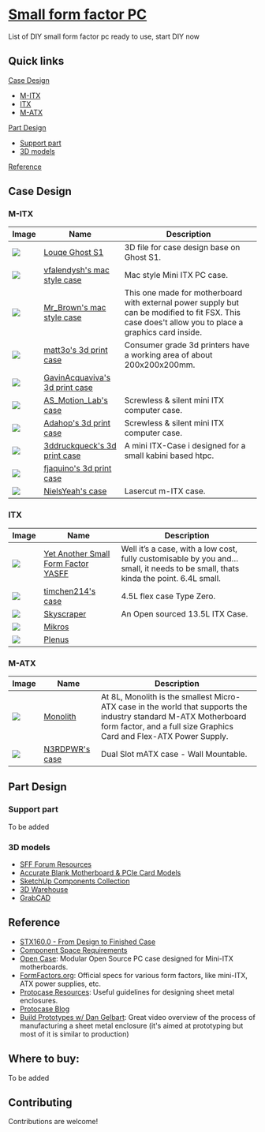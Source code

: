 # [Small form factor PC](https://sffpc.help14.com)
List of DIY small form factor pc ready to use, start DIY now

## Quick links

[Case Design](#case-design)
- [M-ITX](#m-itx)
- [ITX](#itx)
- [M-ATX](#m-atx)

[Part Design](#part-design)
- [Support part](#support-part)
- [3D models](#3d-models)

[Reference](#reference)


## Case Design

### M-ITX

| Image | Name | Description |
| --- | --- | --- |
| <img minwidth="500" src="https://cdn.thingiverse.com/renders/42/f8/94/a2/db/63dd582e1bb05df4dbbbbbe7f15e2811_preview_featured.jpg"> | [Louqe Ghost S1](https://www.thingiverse.com/thing:3372586/files) | 3D file for case design base on Ghost S1. |
| <img minwidth="500" src="https://cdn.thingiverse.com/renders/8d/7e/54/40/59/438f477471f57ca3927ad6e0802586d8_preview_featured.jpg"> | [vfalendysh's mac style case](https://www.thingiverse.com/thing:3001247) | Mac style Mini ITX PC case. |
| <img minwidth="500" src="https://cdn.thingiverse.com/renders/5f/9c/6b/93/6a/4e7e5d9647ed6667263a7602378fc9c5_preview_featured.jpg"> | [Mr_Brown's mac style case](https://www.thingiverse.com/thing:3529439) | This one made for motherboard with external power supply but can be modified to fit FSX. This case does't allow you to place a graphics card inside. |
| <img minwidth="500" src="https://cdn.thingiverse.com/renders/20/3a/35/4f/c3/070d5d574236da6afbbafc1c430175ce_preview_featured.jpg"> | [matt3o's 3d print case](https://www.thingiverse.com/thing:2460903) | Consumer grade 3d printers have a working area of about 200x200x200mm. |
| <img minwidth="500" src="https://cdn.thingiverse.com/renders/e6/8f/f9/af/74/670da34d883be55640f2e6dbc784248a_preview_featured.jpg"> | [GavinAcquaviva's 3d print case](https://www.thingiverse.com/thing:2084584) |  |
| <img minwidth="500" src="https://cdn.thingiverse.com/renders/6b/a7/98/8c/82/c3863b3fc0716891a9c40724f7ede1ae_preview_featured.JPG"> | [AS_Motion_Lab's case](https://www.thingiverse.com/thing:1899854) | Screwless & silent mini ITX computer case. |
| <img minwidth="500" src="https://cdn.thingiverse.com/renders/d5/2a/92/b1/6a/cee97060a9fbe1d9d4ee5d084b30389c_preview_featured.jpg"> | [Adahop's 3d print case](https://www.thingiverse.com/thing:1689991) | Screwless & silent mini ITX computer case. |
| <img minwidth="500" src="https://cdn.thingiverse.com/renders/3d/7c/41/52/b0/IMAG0226_preview_featured.jpg"> | [3ddruckqueck's 3d print case](https://www.thingiverse.com/thing:495941) | A mini ITX-Case i designed for a small kabini based htpc. |
| <img minwidth="500" src="https://cdn.thingiverse.com/renders/12/ab/fb/76/04/266558fb35dea195e112216f3387d4b7_preview_featured.jpg"> | [fjaquino's 3d print case](https://www.thingiverse.com/thing:3704806) |  |
| <img minwidth="500" src="https://cdn.thingiverse.com/renders/e1/e8/c6/a1/01/bf8823dda6c551173e7aef19fd187745_preview_featured.jpg"> | [NielsYeah's case](https://www.thingiverse.com/thing:2620521) | Lasercut m-ITX case. |


### ITX

| Image | Name | Description |
| --- | --- | --- |
| <img minwidth="500" src="https://i.imgur.com/rtpeEoA.png"> | [Yet Another Small Form Factor YASFF](https://github.com/cokeeffekt/yasff) | Well it’s a case, with a low cost, fully customisable by you and… small, it needs to be small, thats kinda the point. 6.4L small. |
| <img minwidth="500" src="https://i.imgur.com/qk3VVkj.jpg"> | [timchen214's case](https://smallformfactor.net/forum/threads/open-source-case-4-5l-flex-case-type-zero.3119/) | 4.5L flex case Type Zero. |
| <img minwidth="500" src="https://github.com/NanyiJiang/Skyscraper/raw/master/Render/fullrender.png?raw=true"> | [Skyscraper](https://github.com/NanyiJiang/Skyscraper) | An Open sourced 13.5L ITX Case. |
| <img minwidth="500" src="https://cdn.instructables.com/FOM/7YP5/JX0O1RZT/FOM7YP5JX0O1RZT.LARGE.jpg?auto=webp&frame=1&width=525&height=1024&fit=bounds"> | [Mikros](https://www.instructables.com/id/Mikros-Tiny-3D-Printed-Computer-Case/) |  |
| <img minwidth="500" src="https://i.imgur.com/B83GUbo.jpg"> | [Plenus](https://a360.co/2pt2A7Y) |  |


### M-ATX

| Image | Name | Description |
| --- | --- | --- |
| <img minwidth="500" src="https://images.squarespace-cdn.com/content/v1/5985ee40ebbd1aa414261856/1510347362685-J5BEVO8G5NU8LMYSA3FY/ke17ZwdGBToddI8pDm48kLkXF2pIyv_F2eUT9F60jBl7gQa3H78H3Y0txjaiv_0fDoOvxcdMmMKkDsyUqMSsMWxHk725yiiHCCLfrh8O1z4YTzHvnKhyp6Da-NYroOW3ZGjoBKy3azqku80C789l0iyqMbMesKd95J-X4EagrgU9L3Sa3U8cogeb0tjXbfawd0urKshkc5MgdBeJmALQKw/DSC_0010.jpg?format=1500w"> | [Monolith](https://www.colinreay.org/monolith) | At 8L, Monolith is the smallest Micro-ATX case in the world that supports the industry standard M-ATX Motherboard form factor, and a full size Graphics Card and Flex-ATX Power Supply. |
| <img minwidth="500" src="https://cdn.thingiverse.com/renders/b2/82/9d/08/d4/ac9871a35bd54683465b964d68652f60_preview_featured.jpg"> | [N3RDPWR's case](https://www.thingiverse.com/thing:3623802) | Dual Slot mATX case - Wall Mountable. |


## Part Design

### Support part
To be added

### 3D models
- [SFF Forum Resources](https://smallformfactor.net/forum/resources/)
- [Accurate Blank Motherboard & PCIe Card Models](https://smallformfactor.net/forum/resources/accurate-blank-motherboard-pcie-card-models.25/)
- [SketchUp Components Collection](http://scc.jezmckean.com/)
- [3D Warehouse](https://3dwarehouse.sketchup.com/)
- [GrabCAD](https://grabcad.com/)


## Reference

- [STX160.0 - From Design to Finished Case](https://smallformfactor.net/forum/threads/stx160-0-the-most-powerful-atx-unit-in-the-world.934/)
- [Component Space Requirements](https://smallformfactor.net/forum/resources/component-space-requirements.27/)
- [Open Case](https://github.com/berserkwarwolf/OpenCase): Modular Open Source PC case designed for Mini-ITX motherboards.
- [FormFactors.org](http://www.formfactors.org/): Official specs for various form factors, like mini-ITX, ATX power supplies, etc.
- [Protocase Resources](http://www.protocase.com/resources/): Useful guidelines for designing sheet metal enclosures.
- [Protocase Blog](http://www.protocase.com/blog/)
- [Build Prototypes w/ Dan Gelbart](https://www.youtube.com/watch?v=RopgrECLSJc): Great video overview of the process of manufacturing a sheet metal enclosure (it's aimed at prototyping but most of it is similar to production)


## Where to buy:
To be added


## Contributing

Contributions are welcome!
